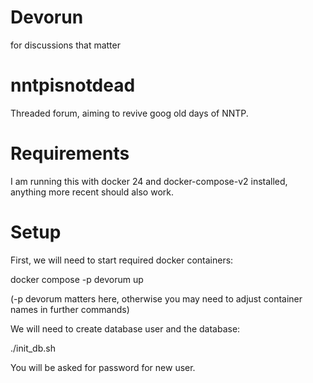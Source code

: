 # Devorun

for discussions that matter

# nntpisnotdead

Threaded forum, aiming to revive goog old days of NNTP.

# Requirements

I am running this with docker 24 and docker-compose-v2 installed, anything more recent should also work.

# Setup

First, we will need to start required docker containers:

docker compose -p devorum up

(-p devorum matters here, otherwise you may need to adjust container names in further commands)

We will need to create database user and the database:

./init_db.sh

You will be asked for password for new user.
